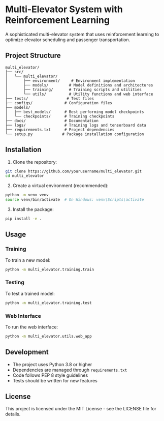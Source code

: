 # Multi-Elevator System with Reinforcement Learning

A sophisticated multi-elevator system that uses reinforcement learning to optimize elevator scheduling and passenger transportation.

## Project Structure

```
multi_elevator/
├── src/
│   └── multi_elevator/
│       ├── environment/     # Environment implementation
│       ├── models/         # Model definitions and architectures
│       ├── training/       # Training scripts and utilities
│       └── utils/          # Utility functions and web interface
├── tests/                 # Test files
├── configs/              # Configuration files
├── models/
│   ├── best_models/      # Best performing model checkpoints
│   └── checkpoints/      # Training checkpoints
├── docs/                 # Documentation
├── logs/                 # Training logs and tensorboard data
├── requirements.txt      # Project dependencies
└── setup.py             # Package installation configuration
```

## Installation

1. Clone the repository:
```bash
git clone https://github.com/yourusername/multi_elevator.git
cd multi_elevator
```

2. Create a virtual environment (recommended):
```bash
python -m venv venv
source venv/bin/activate  # On Windows: venv\Scripts\activate
```

3. Install the package:
```bash
pip install -e .
```

## Usage

### Training

To train a new model:
```bash
python -m multi_elevator.training.train
```

### Testing

To test a trained model:
```bash
python -m multi_elevator.training.test
```

### Web Interface

To run the web interface:
```bash
python -m multi_elevator.utils.web_app
```

## Development

- The project uses Python 3.8 or higher
- Dependencies are managed through `requirements.txt`
- Code follows PEP 8 style guidelines
- Tests should be written for new features

## License

This project is licensed under the MIT License - see the LICENSE file for details.
